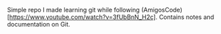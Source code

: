 Simple repo I made learning git while following (AmigosCode)[https://www.youtube.com/watch?v=3fUbBnN_H2c]. Contains notes and documentation on Git.
